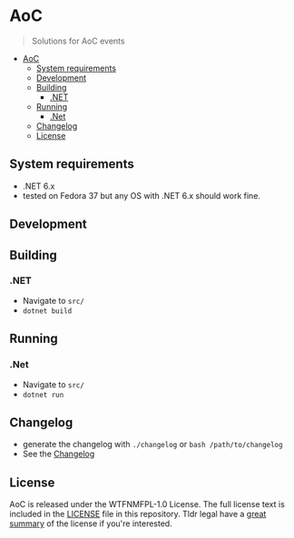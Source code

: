# AoC
> Solutions for AoC events
- [AoC](#aoc)
  - [System requirements](#system-requirements)
  - [Development](#development)
  - [Building](#building)
    - [.NET](#net)
  - [Running](#running)
    - [.Net](#net-1)
  - [Changelog](#changelog)
  - [License](#license)

## System requirements

- .NET 6.x
- tested on Fedora 37 but any OS with .NET 6.x should work fine.
 
## Development


## Building

### .NET

- Navigate to `src/`
- `dotnet build`

## Running

### .Net

- Navigate to `src/`
- `dotnet run`  



## Changelog

- generate the changelog with `./changelog` or `bash /path/to/changelog`
- See the [Changelog](/CHANGELOG)

## License

AoC is released under the WTFNMFPL-1.0 License. The full license text is included in the [LICENSE](LICENSE.) file in this repository. Tldr legal have a [great summary](https://tldrlegal.com/license/do-what-the-fuck-you-want-to-but-it's-not-my-fault-public-license-v1-(wtfnmfpl-1.0)) of the license if you're interested.
